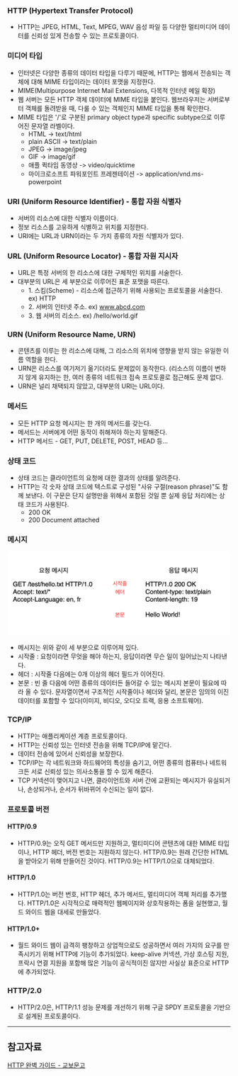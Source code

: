### HTTP (Hypertext Transfer Protocol)

* HTTP는 JPEG, HTML, Text, MPEG, WAV 음성 파일 등 다양한 멀티미디어 데이터를 신뢰성 있게 전송할 수 있는 프로토콜이다.

### 미디어 타입

* 인터넷은 다양한 종류의 데이터 타입을 다루기 때문에, HTTP는 웹에서 전송되는 객체에 대해 MIME 타입이라는 데이터 포맷을 지정한다.
* MIME(Multipurpose Internet Mail Extensions, 다목적 인터넷 메일 확장)
* 웹 서버는 모든 HTTP 객체 데이터에 MIME 타입을 붙인다. 웹브라우저는 서버로부터 객체를 돌려받을 때, 다룰 수 있는 객체인지 MIME 타입을 통해 확인한다.
* MIME 타입은 '/'로 구분된 primary object type과 specific subtype으로 이루어진 문자열 라벨이다.
  * HTML -> text/html
  * plain ASCII -> text/plain
  * JPEG -> image/jpeg
  * GIF -> image/gif
  * 애플 퀵타임 동영상 -> video/quicktime
  * 마이크로소프트 파워포인트 프레젠테이션 -> application/vnd.ms-powerpoint

### URI (Uniform Resource Identifier) - 통합 자원 식별자

* 서버의 리소스에 대한 식별자 이름이다.
* 정보 리소스를 고유하게 식별하고 위치를 지정한다.
* URI에는 URL과 URN이라는 두 가지 종류의 자원 식별자가 있다.

### URL (Uniform Resource Locator) - 통합 자원 지시자

* URL은 특정 서버의 한 리소스에 대한 구체적인 위치를 서술한다.
* 대부분의 URL은 세 부분으로 이루어진 표준 포맷을 따른다.
  * 1\. 스킴(Scheme) - 리소스에 접근하기 위해 사용되는 프로토콜을 서술한다. ex) HTTP
  * 2\. 서버의 인터넷 주소. ex) www.abcd.com
  * 3\. 웹 서버의 리소스. ex) /hello/world.gif

### URN (Uniform Resource Name, URN)

* 콘텐츠를 이루는 한 리소스에 대해, 그 리소스의 위치에 영향을 받지 않는 유일한 이름 역할을 한다.
* URN은 리소스를 여기저기 옮기더라도 문제없이 동작한다. (리소스의 이름이 변하지 않게 유지하는 한, 여러 종류의 네트워크 접속 프로토콜로 접근해도 문제 없다.
* URN은 널리 채택되지 않았고, 대부분의 URI는 URL이다.

### 메서드

* 모든 HTTP 요청 메시지는 한 개의 메서드를 갖는다.
* 메서드는 서버에게 어떤 동작이 취해져야 하는지 말해준다.
* HTTP 메서드 - GET, PUT, DELETE, POST, HEAD 등...

### 상태 코드

* 상태 코드는 클라이언트의 요청에 대한 결과의 상태를 알려준다.
* HTTP는 각 숫자 상태 코드에 텍스트로 구성된 "사유 구절(reason phrase)"도 함께 보낸다. 이 구문은 단지 설명만을 위해서 포함된 것일 뿐 실제 응답 처리에는 상태 코드가 사용된다.
  * 200 OK
  * 200 Document attached

### 메시지

![HTTP Message](./images/message.png)

* 메시지는 위와 같이 세 부분으로 이루어져 있다.
* 시작줄 : 요청이라면 무엇을 해야 하는지, 응답이라면 무슨 일이 일어났는지 나타낸다.
* 헤더 : 시작줄 다음에는 0개 이상의 헤더 필드가 이어진다.
* 본문 : 빈 줄 다음에 어떤 종류의 데이터든 들어갈 수 있는 메시지 본문이 필요에 따라 올 수 있다. 문자열이면서 구조적인 시작줄이나 헤더와 달리, 본문은 임의의 이진 데이터를 포함할 수 있다(이미지, 비디오, 오디오 트랙, 응용 소프트웨어).

### TCP/IP

* HTTP는 애플리케이션 계층 프로토콜이다.
* HTTP는 신뢰성 있는 인터넷 전송을 위해 TCP/IP에 맡긴다.
* 데이터 전송에 있어서 신뢰성을 보장한다.
* TCP/IP는 각 네트워크와 하드웨어의 특성을 숨기고, 어떤 종류의 컴퓨터나 네트워크든 서로 신뢰성 있는 의사소통을 할 수 있게 해준다.
* TCP 커넥션이 맺어지고 나면, 클라이언트와 서버 간에 교환되는 메시지가 유실되거나, 손상되거나, 순서가 뒤바뀌어 수신되는 일이 없다.

### 프로토콜 버전

#### HTTP/0.9

* HTTP/0.9는 오직 GET 메서드만 지원하고, 멀티미디어 콘텐츠에 대한 MIME 타입이나, HTTP 헤더, 버전 번호는 지원하지 않는다. HTTP/0.9는 원래 간단한 HTML을 받아오기 위해 만들어진 것이다. HTTP/0.9는 HTTP/1.0으로 대체되었다.

#### HTTP/1.0

* HTTP/1.0는 버전 번호, HTTP 헤더, 추가 메서드, 멀티미디어 객체 처리를 추가했다. HTTP/1.0은 시각적으로 매력적인 웹페이지와 상호작용하는 폼을 실현했고, 월드 와이드 웹을 대세로 만들었다.

#### HTTP/1.0+

* 월드 와이드 웹이 급격히 팽창하고 상업적으로도 성공하면서 여러 가지의 요구를 만족시키기 위해 HTTP에 기능이 추가되었다. keep-alive 커넥션, 가상 호스팅 지원, 프락시 연결 지원을 포함해 많은 기능이 공식적이진 않지만 사실상 표준으로 HTTP에 추가되었다.

### HTTP/2.0

* HTTP/2.0은, HTTP/1.1 성능 문제를 개선하기 위해 구글 SPDY 프로토콜을 기반으로 설계된 프로토콜이다.

---

## 참고자료

[HTTP 완벽 가이드 - 교보문고](http://www.kyobobook.co.kr/product/detailViewKor.laf?ejkGb=KOR&mallGb=KOR&barcode=9788966261208&orderClick=LEA&Kc=)
